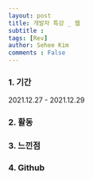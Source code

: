 ```yaml
---
layout: post
title: 개발자 특강 _ 웹
subtitle : 
tags: [Rev]
author: Sehee Kim
comments : False
---
```


<h3> 1. 기간</h3>
2021.12.27 - 2021.12.29

<h3> 2. 활동</h3>


<h3> 3. 느낀점</h3>

<h3> 4. Github</h3>
